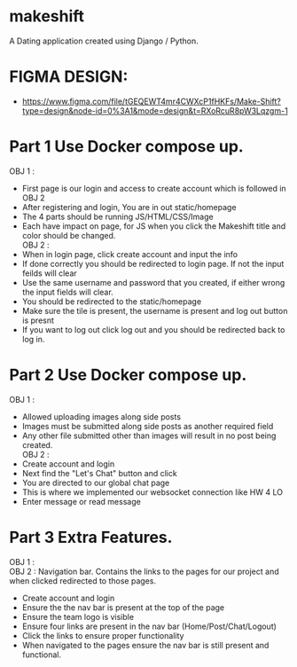 # makeshift
  A Dating application created using Django / Python. 
# FIGMA DESIGN: 
- https://www.figma.com/file/tGEQEWT4mr4CWXcP1fHKFs/Make-Shift?type=design&node-id=0%3A1&mode=design&t=RXoRcuR8pW3Lqzgm-1
# Part 1 Use Docker compose up.
OBJ 1 :
- First page is our login and access to create account which is followed in OBJ 2
- After registering and login, You are in out static/homepage
- The 4 parts should be running JS/HTML/CSS/Image
- Each have impact on page, for JS when you click the Makeshift title and color should be changed. \
OBJ 2 :
- When in login page, click create account and input the info
- If done correctly you should be redirected to login page. If not the input feilds will clear
- Use the same username and password that you created, if either wrong the input fields will clear.
- You should be redirected to the static/homepage
- Make sure the tile is present, the username is present and log out button is presnt
- If you want to log out click log out and you should be redirected back to log in. 
# Part 2 Use Docker compose up.
OBJ 1 :
- Allowed uploading images along side posts
- Images must be submitted along side posts as another required field
- Any other file submitted other than images will result in no post being created. \
OBJ 2 :
- Create account and login
- Next find the "Let's Chat" button and click
- You are directed to our global chat page
- This is where we implemented our websocket connection like HW 4 LO
- Enter message or read message 
# Part 3 Extra Features.
OBJ 1 :
 \
OBJ 2 : Navigation bar. 
Contains the links to the pages for our project and when clicked redirected to those pages.
- Create account and login
- Ensure the the nav bar is present at the top of the page
- Ensure the team logo is visible
- Ensure four links are present in the nav bar (Home/Post/Chat/Logout)
- Click the links to ensure proper functionality
- When navigated to the pages ensure the nav bar is still present and functional.
